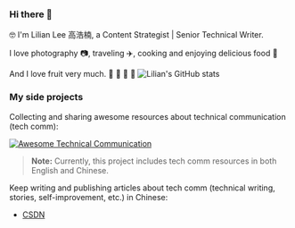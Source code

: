  ### Hi there 👋
 
 🤓 I'm Lilian Lee 高浩楠, a Content Strategist | Senior Technical Writer.
 
 I love photography 📷, traveling ✈️, cooking and enjoying delicious food 🥘
 
 And I love fruit very much. 🍎 🍓 🥭 🥝
 ![Lilian's GitHub stats](https://github-readme-stats.vercel.app/api?username=lilin90&show_icons=true&theme=tokyonight)


### My side projects

 Collecting and sharing awesome resources about technical communication (tech comm):
 
 [![Awesome Technical Communication](https://github.com/Gao-hao-nan)](https://github.com/Gao-hao-nan/MVVM)
 
 
 > **Note:** Currently, this project includes tech comm resources in both English and Chinese.


Keep writing and publishing articles about tech comm (technical writing, stories, self-improvement, etc.) in Chinese:


- [CSDN](https://blog.csdn.net/weixin_53760974?spm=1000.2115.3001.5343)

